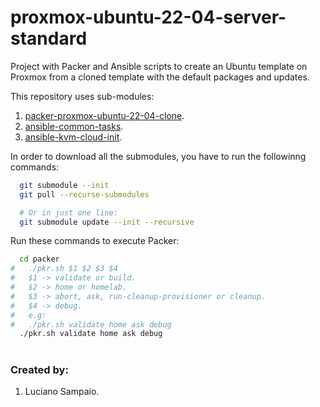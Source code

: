 # proxmox-ubuntu-22-04-server-standard
Project with Packer and Ansible scripts to create an Ubuntu template on Proxmox from a cloned template with the default packages and updates.

This repository uses sub-modules:<br/>
1. [packer-proxmox-ubuntu-22-04-clone](https://github.com/lsampaioweb/packer-proxmox-ubuntu-22-04-clone "packer-proxmox-ubuntu-22-04-clone").
1. [ansible-common-tasks](https://github.com/lsampaioweb/ansible-common-tasks "ansible-common-tasks").
1. [ansible-kvm-cloud-init](https://github.com/lsampaioweb/ansible-kvm-cloud-init "ansible-kvm-cloud-init").

In order to download all the submodules, you have to run the followinng commands:

```bash
  git submodule --init
  git pull --recurse-submodules

  # Or in just one line:
  git submodule update --init --recursive
```

Run these commands to execute Packer:

```bash
  cd packer
#   ./pkr.sh $1 $2 $3 $4
#   $1 -> validate or build.
#   $2 -> home or homelab.
#   $3 -> abort, ask, run-cleanup-provisioner or cleanup.
#   $4 -> debug.
#   e.g:
#   ./pkr.sh validate home ask debug
  ./pkr.sh validate home ask debug
```

#
### Created by:

1. Luciano Sampaio.
